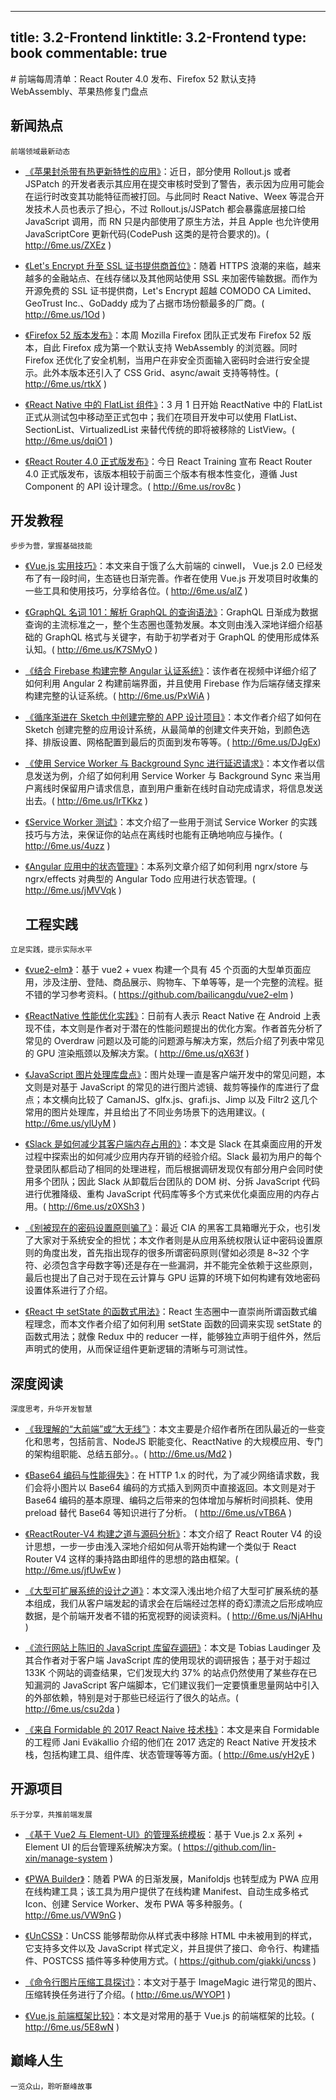 
---
title: 3.2-Frontend
linktitle: 3.2-Frontend
type: book
commentable: true
---

﻿# 前端每周清单：React Router 4.0 发布、Firefox 52 默认支持 WebAssembly、苹果热修复门盘点

## 新闻热点

`前端领域最新动态`

- [《苹果封杀带有热更新特性的应用》](http://6me.us/ZXEz)：近日，部分使用 Rollout.js 或者 JSPatch 的开发者表示其应用在提交审核时受到了警告，表示因为应用可能会在运行时改变其功能特征而被打回。与此同时 React Native、Weex 等混合开发技术人员也表示了担心，不过 Rollout.js/JSPatch 都会暴露底层接口给 JavaScript 调用，而 RN 只是内部使用了原生方法，并且 Apple 也允许使用 JavaScriptCore 更新代码(CodePush 这类的是符合要求的)。( http://6me.us/ZXEz )

- [《Let's Encrypt 升至 SSL 证书提供商首位》](http://6me.us/1Od)：随着 HTTPS 浪潮的来临，越来越多的金融站点、在线存储以及其他网站使用 SSL 来加密传输数据。而作为开源免费的 SSL 证书提供商，Let's Encrypt 超越 COMODO CA Limited、GeoTrust Inc.、GoDaddy 成为了占据市场份额最多的厂商。( http://6me.us/1Od )

- [《Firefox 52 版本发布》](http://6me.us/rtkX)：本周 Mozilla Firefox 团队正式发布 Firefox 52 版本，自此 Firefox 成为第一个默认支持 WebAssembly 的浏览器。同时 Firefox 还优化了安全机制，当用户在非安全页面输入密码时会进行安全提示。此外本版本还引入了 CSS Grid、async/await 支持等特性。( http://6me.us/rtkX )

- [《React Native 中的 FlatList 组件》](http://6me.us/dqiO1)：3 月 1 日开始 ReactNative 中的 FlatList 正式从测试包中移动至正式包中；我们在项目开发中可以使用 FlatList、SectionList、VirtualizedList 来替代传统的即将被移除的 ListView。( http://6me.us/dqiO1 )

- [《React Router 4.0 正式版发布》](http://6me.us/rov8c)：今日 React Training 宣布 React Router 4.0 正式版发布，该版本相较于前面三个版本有根本性变化，遵循 Just Component 的 API 设计理念。( http://6me.us/rov8c )

## 开发教程

`步步为营，掌握基础技能`

- [《Vue.js 实用技巧》](http://6me.us/alZ)：本文来自于饿了么大前端的 cinwell， Vue.js 2.0 已经发布了有一段时间，生态链也日渐完善。作者在使用 Vue.js 开发项目时收集的一些工具和使用技巧，分享给各位。( http://6me.us/alZ )

- [《GraphQL 名词 101：解析 GraphQL 的查询语法》](http://6me.us/K7SMyO)：GraphQL 日渐成为数据查询的主流标准之一，整个生态圈也蓬勃发展。本文则由浅入深地详细介绍基础的 GraphQL 格式与关键字，有助于初学者对于 GraphQL 的使用形成体系认知。( http://6me.us/K7SMyO )

- [《结合 Firebase 构建完整 Angular 认证系统》](http://6me.us/PxWiA)：该作者在视频中详细介绍了如何利用 Angular 2 构建前端界面，并且使用 Firebase 作为后端存储支撑来构建完整的认证系统。( http://6me.us/PxWiA )

- [《循序渐进在 Sketch 中创建完整的 APP 设计项目》](http://6me.us/DJgEx)：本文作者介绍了如何在 Sketch 创建完整的应用设计系统，从最简单的创建文件夹开始，到颜色选择、排版设置、网格配置到最后的页面到发布等等。( http://6me.us/DJgEx)

- [《使用 Service Worker 与 Background Sync 进行延迟请求》](http://6me.us/IrTKkz)：本文作者以信息发送为例，介绍了如何利用 Service Worker 与 Background Sync 来当用户离线时保留用户请求信息，直到用户重新在线时自动完成请求，将信息发送出去。( http://6me.us/IrTKkz )

- [《Service Worker 测试》](http://6me.us/4uzz)：本文介绍了一些用于测试 Service Worker 的实践技巧与方法，来保证你的站点在离线时也能有正确地响应与操作。( http://6me.us/4uzz )

- [《Angular 应用中的状态管理》](http://6me.us/jMVVqk)：本系列文章介绍了如何利用 ngrx/store 与 ngrx/effects 对典型的 Angular Todo 应用进行状态管理。( http://6me.us/jMVVqk )
  ## 工程实践

`立足实践，提示实际水平`

- [《vue2-elm》](https://github.com/bailicangdu/vue2-elm)：基于 vue2 + vuex 构建一个具有 45 个页面的大型单页面应用，涉及注册、登陆、商品展示、购物车、下单等等，是一个完整的流程。挺不错的学习参考资料。( https://github.com/bailicangdu/vue2-elm )

- [《ReactNative 性能优化实践》](http://6me.us/qX63f)：日前有人表示 React Native 在 Android 上表现不佳，本文则是作者对于潜在的性能问题提出的优化方案。作者首先分析了常见的 Overdraw 问题以及可能的问题源与解决方案，然后介绍了列表中常见的 GPU 渲染瓶颈以及解决方案。( http://6me.us/qX63f )

- [《JavaScript 图片处理库盘点》](http://6me.us/ylUyM)：图片处理一直是客户端开发中的常见问题，本文则是对基于 JavaScript 的常见的进行图片滤镜、裁剪等操作的库进行了盘点；本文横向比较了 CamanJS、glfx.js、grafi.js、Jimp 以及 Filtr2 这几个常用的图片处理库，并且给出了不同业务场景下的选用建议。( http://6me.us/ylUyM )

- [《Slack 是如何减少其客户端内存占用的》](http://6me.us/z0XSh3)：本文是 Slack 在其桌面应用的开发过程中探索出的如何减少应用内存开销的经验介绍。Slack 最初为用户的每个登录团队都启动了相同的处理进程，而后根据调研发现仅有部分用户会同时使用多个团队；因此 Slack 从卸载后台团队的 DOM 树、分拆 JavaScript 代码进行优雅降级、重构 JavaScript 代码库等多个方式来优化桌面应用的内存占用。( http://6me.us/z0XSh3 )

- [《别被现在的密码设置原则骗了》](http://6me.us/Kfj0wz)：最近 CIA 的黑客工具箱曝光于众，也引发了大家对于系统安全的担忧；本文作者则是从应用系统权限认证中密码设置原则的角度出发，首先指出现存的很多所谓密码原则(譬如必须是 8~32 个字符、必须包含字母数字等)还是存在一些漏洞，并不能完全依赖于这些原则，最后也提出了自己对于现在云计算与 GPU 运算的环境下如何构建有效地密码设置体系进行了介绍。

- [《React 中 setState 的函数式用法》](http://6me.us/wiLi5)：React 生态圈中一直崇尚所谓函数式编程理念，而本文作者介绍了如何利用 setState 函数的回调来实现 setState 的函数式用法；就像 Redux 中的 reducer 一样，能够独立声明于组件外，然后声明式的使用，从而保证组件更新逻辑的清晰与可测试性。

## 深度阅读

`深度思考，升华开发智慧`

- [《我理解的“大前端”或“大无线”》](http://6me.us/Md2)：本文主要是介绍作者所在团队最近的一些变化和思考，包括前言、NodeJS 职能变化、ReactNative 的大规模应用、专门的架构组职能、总结五部分。。( http://6me.us/Md2 )

- [《Base64 编码与性能得失》](http://6me.us/vTB6A)：在 HTTP 1.x 的时代，为了减少网络请求数，我们会将小图片以 Base64 编码的方式插入到网页中直接返回。本文则是对于 Base64 编码的基本原理、编码之后带来的包体增加与解析时间损耗、使用 preload 替代 Base64 等知识进行了分析。 ( http://6me.us/vTB6A )

- [《ReactRouter-V4 构建之道与源码分析》](https://zhuanlan.zhihu.com/p/25696969)：本文介绍了 React Router V4 的设计思想，一步一步由浅入深地介绍如何从零开始构建一个类似于 React Router V4 这样的秉持路由即组件的思想的路由框架。( http://6me.us/jfUwEw )

- [《大型可扩展系统的设计之道》](http://6me.us/NjAHhu)：本文深入浅出地介绍了大型可扩展系统的基本组成，我们从客户端发起的请求会在后端经过怎样的奇幻漂流之后形成响应数据，是个前端开发者不错的拓宽视野的阅读资料。( http://6me.us/NjAHhu )

- [《流行网站上陈旧的 JavaScript 库留存调研》](http://6me.us/csu2da)：本文是 Tobias Laudinger 及其合作者对于客户端 JavaScript 库的使用现状的调研报告；基于对于超过 133K 个网站的调查结果，它们发现大约 37% 的站点仍然使用了某些存在已知漏洞的 JavaScript 客户端脚本，它们建议我们一定要慎重思量网站中引入的外部依赖，特别是对于那些已经运行了很久的站点。( http://6me.us/csu2da )

- [《来自 Formidable 的 2017 React Naive 技术栈》](http://6me.us/yH2yE)：本文是来自 Formidable 的工程师 Jani Eväkallio 介绍的他们在 2017 选定的 React Native 开发技术栈，包括构建工具、组件库、状态管理等等方面。( http://6me.us/yH2yE )

## 开源项目

`乐于分享，共推前端发展`

- [《基于 Vue2 与 Element-UI》的管理系统模板](https://github.com/lin-xin/manage-system)：基于 Vue.js 2.x 系列 + Element UI 的后台管理系统解决方案。( https://github.com/lin-xin/manage-system )

- [《PWA Builder》](http://6me.us/VW9nG)：随着 PWA 的日渐发展，Manifoldjs 也转型成为 PWA 应用在线构建工具；该工具为用户提供了在线构建 Manifest、自动生成多格式 Icon、创建 Service Worker、发布 PWA 等多种服务。( http://6me.us/VW9nG )

- [《UnCSS》](https://github.com/giakki/uncss)：UnCSS 能够帮助你从样式表中移除 HTML 中未被用到的样式，它支持多文件以及 JavaScript 样式定义，并且提供了接口、命令行、构建插件、POSTCSS 插件等多种使用方式。( https://github.com/giakki/uncss )

- [《命令行图片压缩工具探讨》](http://6me.us/WYOP1)：本文对于基于 ImageMagic 进行常见的图片、压缩转换任务进行了介绍。( http://6me.us/WYOP1 )

- [《Vue.js 前端框架比较》](http://6me.us/5E8wN)：本文是对常用的基于 Vue.js 的前端框架的比较。( http://6me.us/5E8wN )

## 巅峰人生

`一览众山，聆听巅峰故事`

    